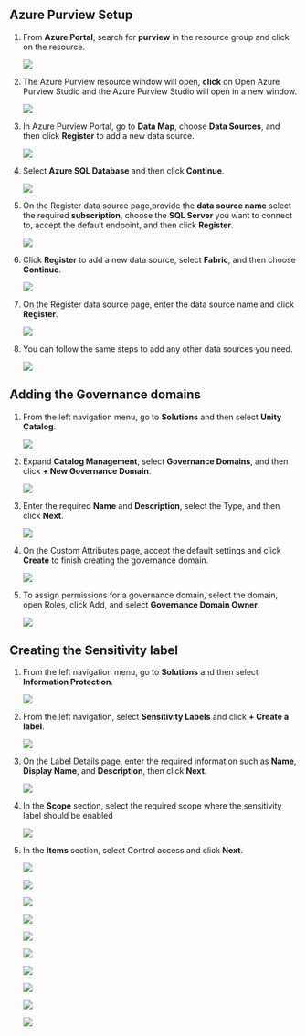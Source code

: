 ## Azure Purview Setup

1. From **Azure Portal**, search for **purview** in the resource group and click on the resource.

   ![](./media/purview-1.png)

2. The Azure Purview resource window will open, **click** on Open Azure Purview Studio and the Azure Purview Studio will open in a new window.
  
   ![](./media/purview-2.png)

3. In Azure Purview Portal, go to **Data Map**, choose **Data Sources**, and then click **Register** to add a new data source.

   ![](./media/gd20.png)

4. Select **Azure SQL Database** and then click **Continue**.

   ![](./media/image2.png)

5. On the Register data source page,provide the **data source name** select the required **subscription**, choose the **SQL Server** you want to connect to, accept the default endpoint, and then click **Register**.

   ![](./media/image3.png)

6. Click **Register** to add a new data source, select **Fabric**, and then choose **Continue**.

   ![](./media/image5.png)

7. On the Register data source page, enter the data source name and click **Register**.

   ![](./media/image6.png)

8. You can follow the same steps to add any other data sources you need.

   ![](./media/image7.png)

## Adding the Governance domains

1. From the left navigation menu, go to **Solutions** and then select **Unity Catalog**.

    ![](./media/gd1.png)

2. Expand **Catalog Management**, select **Governance Domains**, and then click **+ New Governance Domain**.

    ![](./media/gd2.png)

3. Enter the required **Name** and **Description**, select the Type, and then click **Next**.

    ![](./media/gd3.png)

4.  On the Custom Attributes page, accept the default settings and click **Create** to finish creating the governance domain.

    ![](./media/gd4.png)

5. To assign permissions for a governance domain, select the domain, open Roles, click Add, and select **Governance Domain Owner**.

    ![](./media/gd5.png)

## Creating the Sensitivity label

1. From the left navigation menu, go to **Solutions** and then select **Information Protection**.

    ![](./media/gd6.png)

2. From the left navigation, select **Sensitivity Labels** and click **+ Create a label**.

    ![](./media/gd7.png)

3. On the Label Details page, enter the required information such as **Name**, **Display Name**, and **Description**, then click **Next**.

    ![](./media/gd8.png)

4. In the **Scope** section, select the required scope where the sensitivity label should be enabled

    ![](./media/gd9.png)

5. In the **Items** section, select Control access and click **Next**.

    ![](./media/gd10.png)

    ![](./media/gd11.png)

    ![](./media/gd12.png)

    ![](./media/gd13.png)

    ![](./media/gd14.png)

    ![](./media/gd15.png)

    ![](./media/gd16.png)

    ![](./media/gd17.png)

    ![](./media/gd18.png)

    ![](./media/gd19.png)

    